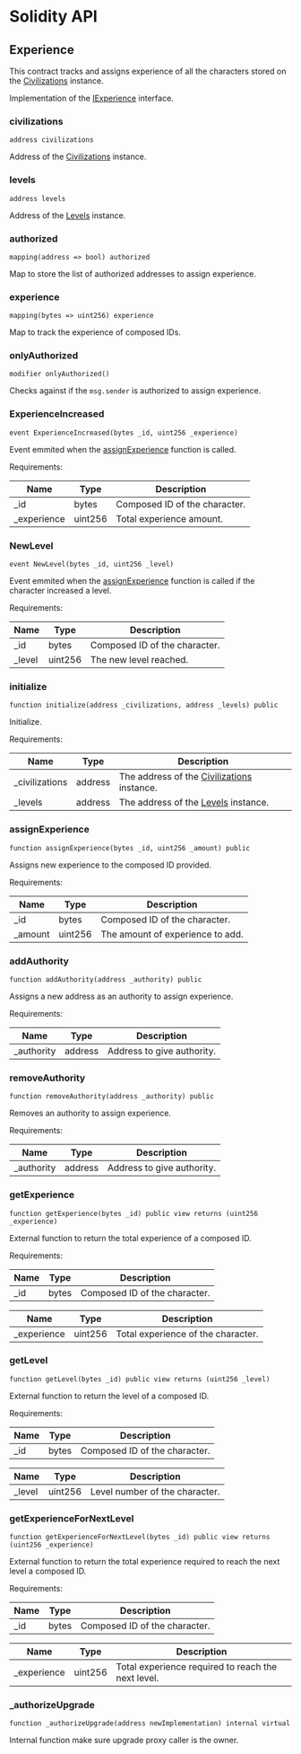 # Solidity API

## Experience

This contract tracks and assigns experience of all the characters stored on the [Civilizations](/docs/core/Civilizations.md) instance.

Implementation of the [IExperience](/docs/interfaces/IExperience.md) interface.

### civilizations

```solidity
address civilizations
```

Address of the [Civilizations](/docs/core/Civilizations.md) instance.

### levels

```solidity
address levels
```

Address of the [Levels](/docs/codex/Levels.md) instance.

### authorized

```solidity
mapping(address => bool) authorized
```

Map to store the list of authorized addresses to assign experience.

### experience

```solidity
mapping(bytes => uint256) experience
```

Map to track the experience of composed IDs.

### onlyAuthorized

```solidity
modifier onlyAuthorized()
```

Checks against if the `msg.sender` is authorized to assign experience.

### ExperienceIncreased

```solidity
event ExperienceIncreased(bytes _id, uint256 _experience)
```

Event emmited when the [assignExperience](#assignExperience) function is called.

Requirements:

| Name         | Type    | Description                   |
| ------------ | ------- | ----------------------------- |
| \_id         | bytes   | Composed ID of the character. |
| \_experience | uint256 | Total experience amount.      |

### NewLevel

```solidity
event NewLevel(bytes _id, uint256 _level)
```

Event emmited when the [assignExperience](#assignExperience) function is called if the character increased a level.

Requirements:

| Name    | Type    | Description                   |
| ------- | ------- | ----------------------------- |
| \_id    | bytes   | Composed ID of the character. |
| \_level | uint256 | The new level reached.        |

### initialize

```solidity
function initialize(address _civilizations, address _levels) public
```

Initialize.

Requirements:

| Name            | Type    | Description                                                               |
| --------------- | ------- | ------------------------------------------------------------------------- |
| \_civilizations | address | The address of the [Civilizations](/docs/core/Civilizations.md) instance. |
| \_levels        | address | The address of the [Levels](/docs/codex/Levels.md) instance.              |

### assignExperience

```solidity
function assignExperience(bytes _id, uint256 _amount) public
```

Assigns new experience to the composed ID provided.

Requirements:

| Name     | Type    | Description                      |
| -------- | ------- | -------------------------------- |
| \_id     | bytes   | Composed ID of the character.    |
| \_amount | uint256 | The amount of experience to add. |

### addAuthority

```solidity
function addAuthority(address _authority) public
```

Assigns a new address as an authority to assign experience.

Requirements:

| Name        | Type    | Description                |
| ----------- | ------- | -------------------------- |
| \_authority | address | Address to give authority. |

### removeAuthority

```solidity
function removeAuthority(address _authority) public
```

Removes an authority to assign experience.

Requirements:

| Name        | Type    | Description                |
| ----------- | ------- | -------------------------- |
| \_authority | address | Address to give authority. |

### getExperience

```solidity
function getExperience(bytes _id) public view returns (uint256 _experience)
```

External function to return the total experience of a composed ID.

Requirements:

| Name | Type  | Description                   |
| ---- | ----- | ----------------------------- |
| \_id | bytes | Composed ID of the character. |

| Name         | Type    | Description                        |
| ------------ | ------- | ---------------------------------- |
| \_experience | uint256 | Total experience of the character. |

### getLevel

```solidity
function getLevel(bytes _id) public view returns (uint256 _level)
```

External function to return the level of a composed ID.

Requirements:

| Name | Type  | Description                   |
| ---- | ----- | ----------------------------- |
| \_id | bytes | Composed ID of the character. |

| Name    | Type    | Description                    |
| ------- | ------- | ------------------------------ |
| \_level | uint256 | Level number of the character. |

### getExperienceForNextLevel

```solidity
function getExperienceForNextLevel(bytes _id) public view returns (uint256 _experience)
```

External function to return the total experience required to reach the next level a composed ID.

Requirements:

| Name | Type  | Description                   |
| ---- | ----- | ----------------------------- |
| \_id | bytes | Composed ID of the character. |

| Name         | Type    | Description                                        |
| ------------ | ------- | -------------------------------------------------- |
| \_experience | uint256 | Total experience required to reach the next level. |

### \_authorizeUpgrade

```solidity
function _authorizeUpgrade(address newImplementation) internal virtual
```

Internal function make sure upgrade proxy caller is the owner.
